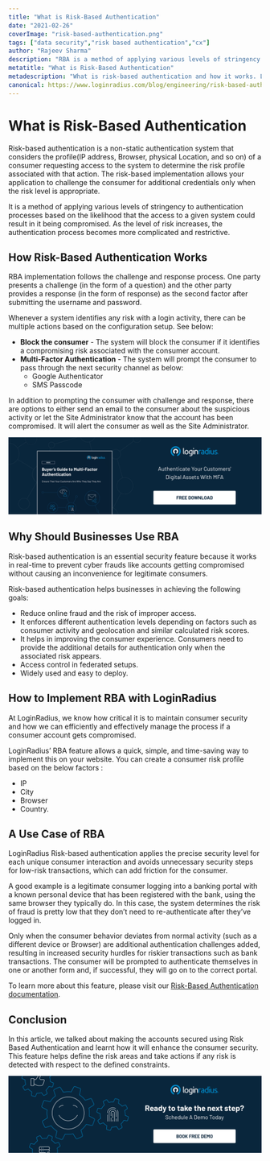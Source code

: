 ```yaml
---
title: "What is Risk-Based Authentication"
date: "2021-02-26"
coverImage: "risk-based-authentication.png"
tags: ["data security","risk based authentication","cx"]
author: "Rajeev Sharma"
description: "RBA is a method of applying various levels of stringency to authentication processes based on the likelihood that the access to a given system could result in it being compromised. As the level of risk increases, authentication becomes more restrictive."
metatitle: "What is Risk-Based Authentication"
metadescription: "What is risk-based authentication and how it works. Learn why businesses should use RBA and learn how to implement it using the LoginRadius RBA feature."
canonical: https://www.loginradius.com/blog/engineering/risk-based-authentication/
---
```


# What is Risk-Based Authentication
Risk-based authentication is a non-static authentication system that considers the profile(IP address, Browser, physical Location, and so on) of a consumer requesting access to the system to determine the risk profile associated with that action. The risk-based implementation allows your application to challenge the consumer for additional credentials only when the risk level is appropriate.

It is a method of applying various levels of stringency to authentication processes based on the likelihood that the access to a given system could result in it being compromised. As the level of risk increases, the authentication process becomes more complicated and restrictive.

## How Risk-Based Authentication Works
RBA implementation follows the challenge and response process. One party presents a challenge (in the form of a question) and the other party provides a response (in the form of response) as the second factor after submitting the username and password.

Whenever a system identifies any risk with a login activity, there can be multiple actions based on the configuration setup. See below:

- **Block the consumer** - The system will block the consumer if it identifies a compromising risk associated with the consumer account. 
- **Multi-Factor Authentication** - The system will prompt the consumer to pass through the next security channel as below: 
    - Google Authenticator
    - SMS Passcode

In addition to prompting the consumer with challenge and response, there are options to either send an email to the consumer about the suspicious activity or let the Site Administrator know that the account has been compromised. It will alert the consumer as well as the Site Administrator.

[![mfa](mfa.png)](https://www.loginradius.com/resource/buyers-guide-to-multi-factor-authentication/)

## Why Should Businesses Use RBA
Risk-based authentication is an essential security feature because it works in real-time to prevent cyber frauds like accounts getting compromised without causing an inconvenience for legitimate consumers. 

Risk-based authentication helps businesses in achieving the following goals:
- Reduce online fraud and the risk of improper access.
- It enforces different authentication levels depending on factors such as consumer activity and geolocation and similar calculated risk scores.
- It helps in improving the consumer experience. Consumers need to provide the additional details for authentication only when the associated risk appears.
- Access control in federated setups.
- Widely used and easy to deploy.

## How to Implement RBA with LoginRadius
At LoginRadius, we know how critical it is to maintain consumer security and how we can efficiently and effectively manage the process if a consumer account gets compromised. 

LoginRadius’ RBA feature allows a quick, simple, and time-saving way to implement this on your website. You can create a consumer risk profile based on the below factors :
- IP
- City
- Browser
- Country.

## A Use Case of RBA
LoginRadius Risk-based authentication applies the precise security level for each unique consumer interaction and avoids unnecessary security steps for low-risk transactions, which can add friction for the consumer. 

A good example is a legitimate consumer logging into a banking portal with a known personal device that has been registered with the bank, using the same browser they typically do. In this case, the system determines the risk of fraud is pretty low that they don’t need to re-authenticate after they’ve logged in. 

Only when the consumer behavior deviates from normal activity (such as a different device or Browser) are additional authentication challenges added, resulting in increased security hurdles for riskier transactions such as bank transactions. The consumer will be prompted to authenticate themselves in one or another form and, if successful, they will go on to the correct portal.

To learn more about this feature, please visit our [Risk-Based Authentication documentation](https://www.loginradius.com/docs/api/v2/admin-console/platform-security/risk-based-auth/).

## Conclusion
In this article, we talked about making the accounts secured using Risk Based Authentication and learnt how it will enhance the consumer security. This feature helps define the risk areas and take actions if any risk is detected with respect to the defined constraints.


[![book-a-demo-loginradius](../../assets/book-a-demo-loginradius.png)](https://www.loginradius.com/book-a-demo/)